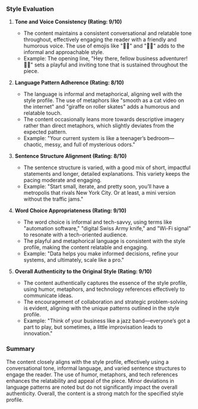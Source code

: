 ### Style Evaluation

1. **Tone and Voice Consistency (Rating: 9/10)**
   - The content maintains a consistent conversational and relatable tone throughout, effectively engaging the reader with a friendly and humorous voice. The use of emojis like "🏴‍☠️" and "🕵️‍♂️" adds to the informal and approachable style.
   - Example: The opening line, "Hey there, fellow business adventurer! 🏴‍☠️" sets a playful and inviting tone that is sustained throughout the piece.

2. **Language Pattern Adherence (Rating: 8/10)**
   - The language is informal and metaphorical, aligning well with the style profile. The use of metaphors like "smooth as a cat video on the internet" and "giraffe on roller skates" adds a humorous and relatable touch.
   - The content occasionally leans more towards descriptive imagery rather than direct metaphors, which slightly deviates from the expected pattern.
   - Example: "Your current system is like a teenager’s bedroom—chaotic, messy, and full of mysterious odors."

3. **Sentence Structure Alignment (Rating: 8/10)**
   - The sentence structure is varied, with a good mix of short, impactful statements and longer, detailed explanations. This variety keeps the pacing moderate and engaging.
   - Example: "Start small, iterate, and pretty soon, you’ll have a metropolis that rivals New York City. Or at least, a mini version without the traffic jams."

4. **Word Choice Appropriateness (Rating: 9/10)**
   - The word choice is informal and tech-savvy, using terms like "automation software," "digital Swiss Army knife," and "Wi-Fi signal" to resonate with a tech-oriented audience.
   - The playful and metaphorical language is consistent with the style profile, making the content relatable and engaging.
   - Example: "Data helps you make informed decisions, refine your systems, and ultimately, scale like a pro."

5. **Overall Authenticity to the Original Style (Rating: 9/10)**
   - The content authentically captures the essence of the style profile, using humor, metaphors, and technology references effectively to communicate ideas.
   - The encouragement of collaboration and strategic problem-solving is evident, aligning with the unique patterns outlined in the style profile.
   - Example: "Think of your business like a jazz band—everyone’s got a part to play, but sometimes, a little improvisation leads to innovation."

### Summary
The content closely aligns with the style profile, effectively using a conversational tone, informal language, and varied sentence structures to engage the reader. The use of humor, metaphors, and tech references enhances the relatability and appeal of the piece. Minor deviations in language patterns are noted but do not significantly impact the overall authenticity. Overall, the content is a strong match for the specified style profile.